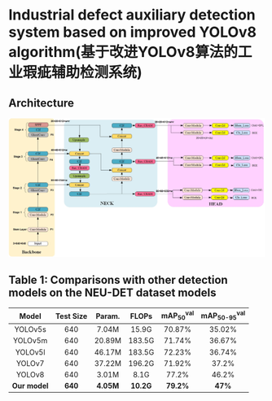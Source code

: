 # Industrial defect auxiliary detection system based on improved YOLOv8 algorithm(基于改进YOLOv8算法的工业瑕疵辅助检测系统)
## Architecture
<p align="center">
  <img src="imgs/YOLOV8+GhostConv+Res_CBAM+WIOU.jpg" width="1024" title="details">
</p>

## Table 1: Comparisons with other detection models on the NEU-DET dataset models
| Model | Test Size | Param. | FLOPs |  mAP<sub>50</sub><sup>val</sup> | mAP<sub>50-95</sub><sup>val</sup> |
| :--: | :-: | :-: | :-: | :-: | :-: |
| YOLOv5s | 640 | 7.04M | 15.9G |  70.87% | 35.02%|
| YOLOv5m | 640 | 20.89M | 183.5G |  71.74% | 36.67%  |
| YOLOv5l | 640 | 46.17M | 183.5G |  72.23% | 36.74%  |
| YOLOv7 | 640 | 37.22M | 196.2G |  71.92% | 37.2% |
| YOLOv8 | 640 | 3.01M | 8.1G |  77.2% | 46.2%  |
| **Our model** | **640** | **4.05M** | **10.2G** | **79.2%** | **47%** |
